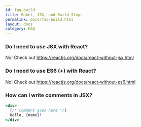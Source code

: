```yaml
---
id: faq-build
title: Babel, JSX, and Build Steps
permalink: docs/faq-build.html
layout: docs
category: FAQ
---
```


### Do I need to use JSX with React?

No! Check out https://reactjs.org/docs/react-without-jsx.html

### Do I need to use ES6 (+) with React?

No! Check out https://reactjs.org/docs/react-without-es6.html

### How can I write comments in JSX?

```jsx
<div>
  {/* Comment goes here */}
  Hello, {name}!
</div>
```
